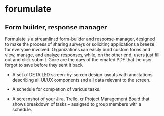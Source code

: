 # forumulate
## Form builder, response manager

Formulate is a streamlined form-builder and response-manager, designed to make the process of sharing surveys or soliciting applications a breeze for everyone involved. Organizations can easily build custom forms and view, manage, and analyze responses, while, on the other end, users just fill out and click submit. Gone are the days of the emailed PDF that the user forgot to save before they sent it back.

* A set of DETAILED screen-by-screen design layouts with annotations describing all UI/UX components and all data relevant to the screen.


* A schedule for completion of various tasks. 


* A screenshot of your Jira, Trello, or Project Management Board that shows breakdown of tasks – assigned to group members with a schedule. 
